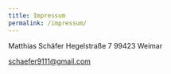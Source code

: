 ```yaml
---
title: Impressum
permalink: /impressum/
---
```

Matthias Schäfer
Hegelstraße 7
99423 Weimar

[schaefer9111@gmail.com](mailto:schaefer9111@gmail.com)
